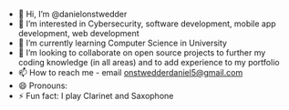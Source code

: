 - 👋 Hi, I’m @danielonstwedder
- 👀 I’m interested in Cybersecurity, software development, mobile app development, web development
- 🌱 I’m currently learning Computer Science in University
- 💞️ I’m looking to collaborate on open source projects to further my coding knowledge (in all areas) and to add experience to my portfolio
- 📫 How to reach me - email onstwedderdaniel5@gmail.com
- 😄 Pronouns: 
- ⚡ Fun fact: I play Clarinet and Saxophone

<!---
danielonstwedder/danielonstwedder is a ✨ special ✨ repository because its `README.md` (this file) appears on your GitHub profile.
You can click the Preview link to take a look at your changes.
--->
